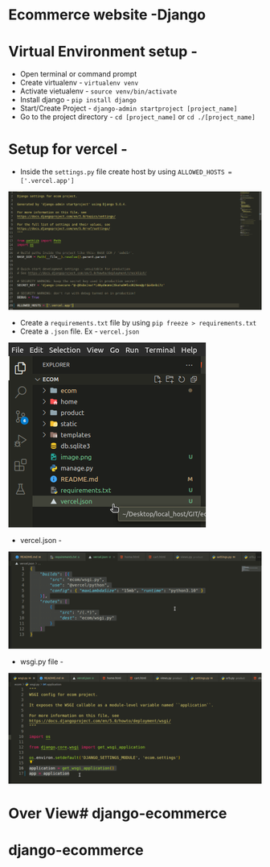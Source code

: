 # Ecommerce website -Django

# Virtual Environment setup -
* Open terminal or command prompt
* Create virtualenv - `virtualenv venv`
* Activate vietualenv - `source venv/bin/activate`
* Install django - `pip install django`
* Start/Create Project - `django-admin startproject [project_name]`
* Go to the project directory - `cd [project_name]` or `cd ./[project_name]`

# Setup for vercel -
* Inside the `settings.py` file create host by using 
`ALLOWED_HOSTS = ['.vercel.app']`

![](docs/image.png)

* Create a `requirements.txt` file by using `pip freeze > requirements.txt`
* Create a `.json` file. Ex - `vercel.json`

![](docs/image-1.png)

* vercel.json -

![](docs/image-2.png)

* wsgi.py file - 

![alt text](docs/image-3.png)


# Over View# django-ecommerce
# django-ecommerce
